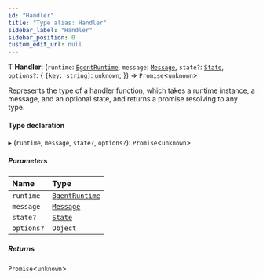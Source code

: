 ```yaml
---
id: "Handler"
title: "Type alias: Handler"
sidebar_label: "Handler"
sidebar_position: 0
custom_edit_url: null
---
```


Ƭ **Handler**: (`runtime`: [`BgentRuntime`](../classes/BgentRuntime.md), `message`: [`Message`](../interfaces/Message.md), `state?`: [`State`](../interfaces/State.md), `options?`: \{ `[key: string]`: `unknown`;  }) => `Promise`\<`unknown`\>

Represents the type of a handler function, which takes a runtime instance, a message, and an optional state, and returns a promise resolving to any type.

#### Type declaration

▸ (`runtime`, `message`, `state?`, `options?`): `Promise`\<`unknown`\>

##### Parameters

| Name | Type |
| :------ | :------ |
| `runtime` | [`BgentRuntime`](../classes/BgentRuntime.md) |
| `message` | [`Message`](../interfaces/Message.md) |
| `state?` | [`State`](../interfaces/State.md) |
| `options?` | `Object` |

##### Returns

`Promise`\<`unknown`\>
